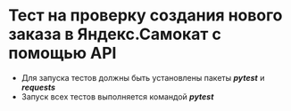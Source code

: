 # Тест на проверку создания нового заказа в Яндекс.Самокат с помощью API
- Для запуска тестов должны быть установлены пакеты **_pytest_** и **_requests_**
- Запуск всех тестов выполняется командой **_pytest_**
